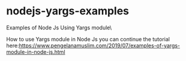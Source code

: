 # nodejs-yargs-examples
Examples of Node Js Using Yargs module\

How to use Yargs module in Node Js
you can continue the tutorial here:https://www.pengelanamuslim.com/2019/07/examples-of-yargs-module-in-node-js.html

